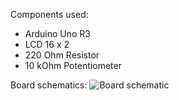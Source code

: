 Components used:
- Arduino Uno R3
- LCD 16 x 2
- 220 Ohm Resistor 
- 10 kOhm Potentiometer 

Board schematics:
![Board schematic](https://github.com/lazicsrecko/arduino_projects/blob/main/led_operations/simple_lcd_message/lcd_message_circut_design.png)
